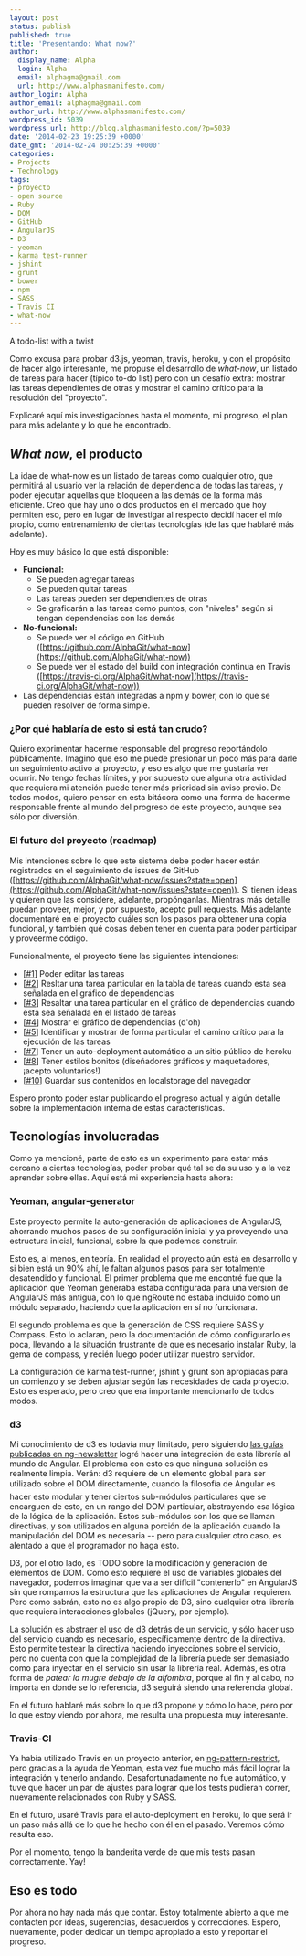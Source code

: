 ```yaml
---
layout: post
status: publish
published: true
title: 'Presentando: What now?'
author:
  display_name: Alpha
  login: Alpha
  email: alphagma@gmail.com
  url: http://www.alphasmanifesto.com/
author_login: Alpha
author_email: alphagma@gmail.com
author_url: http://www.alphasmanifesto.com/
wordpress_id: 5039
wordpress_url: http://blog.alphasmanifesto.com/?p=5039
date: '2014-02-23 19:25:39 +0000'
date_gmt: '2014-02-24 00:25:39 +0000'
categories:
- Projects
- Technology
tags:
- proyecto
- open source
- Ruby
- DOM
- GitHub
- AngularJS
- D3
- yeoman
- karma test-runner
- jshint
- grunt
- bower
- npm
- SASS
- Travis CI
- what-now
---
```


A todo-list with a twist


Como excusa para probar d3.js, yeoman, travis, heroku, y con el propósito de hacer algo interesante, me propuse el desarrollo de _what-now_, un listado de tareas para hacer (típico to-do list) pero con un desafío extra: mostrar las tareas dependientes de otras y mostrar el camino crítico para la resolución del "proyecto".

Explicaré aquí mis investigaciones hasta el momento, mi progreso, el plan para más adelante y lo que he encontrado.

<!--more-->

## _What now_, el producto

La idae de what-now es un listado de tareas como cualquier otro, que permitirá al usuario ver la relación de dependencia de todas las tareas, y poder ejecutar aquellas que bloqueen a las demás de la forma más eficiente. Creo que hay uno o dos productos en el mercado que hoy permiten eso, pero en lugar de investigar al respecto decidí hacer el mío propio, como entrenamiento de ciertas tecnologías (de las que hablaré más adelante).

Hoy es muy básico lo que está disponible:

- **Funcional:**
  - Se pueden agregar tareas
  - Se pueden quitar tareas
  - Las tareas pueden ser dependientes de otras
  - Se graficarán a las tareas como puntos, con "niveles" según si tengan dependencias con las demás
- **No-funcional:**
  - Se puede ver el código en GitHub ([https://github.com/AlphaGit/what-now](https://github.com/AlphaGit/what-now))
  - Se puede ver el estado del build con integración continua en Travis ([https://travis-ci.org/AlphaGit/what-now](https://travis-ci.org/AlphaGit/what-now))
- Las dependencias están integradas a npm y bower, con lo que se pueden resolver de forma simple.

### ¿Por qué hablaría de esto si está tan crudo?

Quiero exprimentar hacerme responsable del progreso reportándolo públicamente. Imagino que eso me puede presionar un poco más para darle un seguimiento activo al proyecto, y eso es algo que me gustaría ver ocurrir. No tengo fechas límites, y por supuesto que alguna otra actividad que requiera mi atención puede tener más prioridad sin aviso previo. De todos modos, quiero pensar en esta bitácora como una forma de hacerme responsable frente al mundo del progreso de este proyecto, aunque sea sólo por diversión.

### El futuro del proyecto (roadmap)

Mis intenciones sobre lo que este sistema debe poder hacer están registrados en el seguimiento de issues de GitHub ([https://github.com/AlphaGit/what-now/issues?state=open](https://github.com/AlphaGit/what-now/issues?state=open)). Si tienen ideas y quieren que las considere, adelante, propónganlas. Mientras más detalle puedan proveer, mejor, y por supuesto, acepto pull requests. Más adelante documentaré en el proyecto cuáles son los pasos para obtener una copia funcional, y también qué cosas deben tener en cuenta para poder participar y proveerme código.

Funcionalmente, el proyecto tiene las siguientes intenciones:

- [[#1](https://github.com/AlphaGit/what-now/issues/1)] Poder editar las tareas
- [[#2](https://github.com/AlphaGit/what-now/issues/2)] Resltar una tarea particular en la tabla de tareas cuando esta sea señalada en el gráfico de dependencias
- [[#3](https://github.com/AlphaGit/what-now/issues/3)] Resaltar una tarea particular en el gráfico de dependencias cuando esta sea señalada en el listado de tareas
- [[#4](https://github.com/AlphaGit/what-now/issues/4)] Mostrar el gráfico de dependencias (d'oh)
- [[#5](https://github.com/AlphaGit/what-now/issues/5)] Identificar y mostrar de forma particular el camino crítico para la ejecución de las tareas
- [[#7](https://github.com/AlphaGit/what-now/issues/7)] Tener un auto-deployment automático a un sitio público de heroku
- [[#8](https://github.com/AlphaGit/what-now/issues/8)] Tener estilos bonitos (diseñadores gráficos y maquetadores, ¡acepto voluntarios!)
- [[#10](https://github.com/AlphaGit/what-now/issues/10)] Guardar sus contenidos en localstorage del navegador

Espero pronto poder estar publicando el progreso actual y algún detalle sobre la implementación interna de estas características.

##  Tecnologías involucradas

Como ya mencioné, parte de esto es un experimento para estar más cercano a ciertas tecnologías, poder probar qué tal se da su uso y a la vez aprender sobre ellas. Aquí está mi experiencia hasta ahora:

### Yeoman, angular-generator

Este proyecto permite la auto-generación de aplicaciones de AngularJS, ahorrando muchos pasos de su configuración inicial y ya proveyendo una estructura inicial, funcional, sobre la que podemos construir.

Esto es, al menos, en teoría. En realidad el proyecto aún está en desarrollo y si bien está un 90% ahí, le faltan algunos pasos para ser totalmente desatendido y funcional. El primer problema que me encontré fue que la aplicación que Yeoman generaba estaba configurada para una versión de AngularJS más antigua, con lo que ngRoute no estaba incluido como un módulo separado, haciendo que la aplicación en sí no funcionara.

El segundo problema es que la generación de CSS requiere SASS y Compass. Esto lo aclaran, pero la documentación de cómo configurarlo es poca, llevando a la situación frustrante de que es necesario instalar Ruby, la gema de compass, y recién luego poder utilizar nuestro servidor.

La configuración de karma test-runner, jshint y grunt son apropiadas para un comienzo y se deben ajustar según las necesidades de cada proyecto. Esto es esperado, pero creo que era importante mencionarlo de todos modos.

### d3

Mi conocimiento de d3 es todavía muy limitado, pero siguiendo [las guías publicadas en ng-newsletter](http://www.ng-newsletter.com/posts/d3-on-angular.html) logré hacer una integración de esta librería al mundo de Angular. El problema con esto es que ninguna solución es realmente limpia. Verán: d3 requiere de un elemento global para ser utilizado sobre el DOM directamente, cuando la filosofía de Angular es hacer esto modular y tener ciertos sub-módulos particulares que se encarguen de esto, en un rango del DOM particular, abstrayendo esa lógica de la lógica de la aplicación. Estos sub-módulos son los que se llaman directivas, y son utilizados en alguna porción de la aplicación cuando la manipulación del DOM es necesaria -- pero para cualquier otro caso, es alentado a que el programador no haga esto.

D3, por el otro lado, es TODO sobre la modificación y generación de elementos de DOM. Como esto requiere el uso de variables globales del navegador, podemos imaginar que va a ser difícil "contenerlo" en AngularJS sin que rompamos la estructura que las aplicaciones de Angular requieren. Pero como sabrán, esto no es algo propio de D3, sino cualquier otra librería que requiera interacciones globales (jQuery, por ejemplo).

La solución es abstraer el uso de d3 detrás de un servicio, y sólo hacer uso del servicio cuando es necesario, específicamente dentro de la directiva. Esto permite testear la directiva haciendo inyecciones sobre el servicio, pero no cuenta con que la complejidad de la librería puede ser demasiado como para inyectar en el servicio sin usar la librería real. Además, es otra forma de _patear la mugre debajo de la alfombra_, porque al fin y al cabo, no importa en donde se lo referencia, d3 seguirá siendo una referencia global.

En el futuro hablaré más sobre lo que d3 propone y cómo lo hace, pero por lo que estoy viendo por ahora, me resulta una propuesta muy interesante.

### Travis-CI

Ya había utilizado Travis en un proyecto anterior, en [ng-pattern-restrict](https://blog.alphasmanifesto.com/2014/02/17/ng-pattern-restrict/), pero gracias a la ayuda de Yeoman, esta vez fue mucho más fácil lograr la integración y tenerlo andando. Desafortunadamente no fue automático, y tuve que hacer un par de ajustes para lograr que los tests pudieran correr, nuevamente relacionados con Ruby y SASS.

En el futuro, usaré Travis para el auto-deployment en heroku, lo que será ir un paso más allá de lo que he hecho con él en el pasado. Veremos cómo resulta eso.

Por el momento, tengo la banderita verde de que mis tests pasan correctamente. Yay!

## Eso es todo

Por ahora no hay nada más que contar. Estoy totalmente abierto a que me contacten por ideas, sugerencias, desacuerdos y correcciones. Espero, nuevamente, poder dedicar un tiempo apropiado a esto y reportar el progreso.
